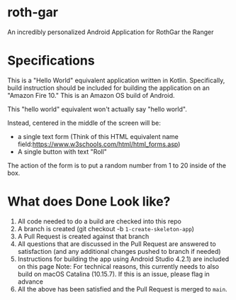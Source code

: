# roth-gar
An incredibly personalized Android Application for RothGar the Ranger

# Specifications
This is a "Hello World" equivalent application written in Kotlin. Specifically, build instruction should be included for building the application on an "Amazon Fire 10." This is an Amazon OS build of Android.

This "hello world" equivalent won't actually say "hello world". 

Instead, centered in the middle of the screen will be:

* a single text form (Think of this HTML equivalent name field:https://www.w3schools.com/html/html_forms.asp)
* A single button with text "Roll"

The action of the form is to put a random number from 1 to 20 inside of the box.


# What does Done Look like?
1. All code needed to do a build are checked into this repo
2. A branch is created (git checkout -b `1-create-skeleton-app`)
3. A Pull Request is created against that branch
4. All questions that are discussed in the Pull Request are answered to satisfaction (and any additional changes pushed to branch if needed)
5. Instructions for building the app using Android Studio 4.2.1) are included on this page  Note: For technical reasons, this currently needs to also build on macOS Catalina (10.15.7). If this is an issue, please flag in advance
6. All the above has been satisfied and the Pull Request is merged to `main`. 
